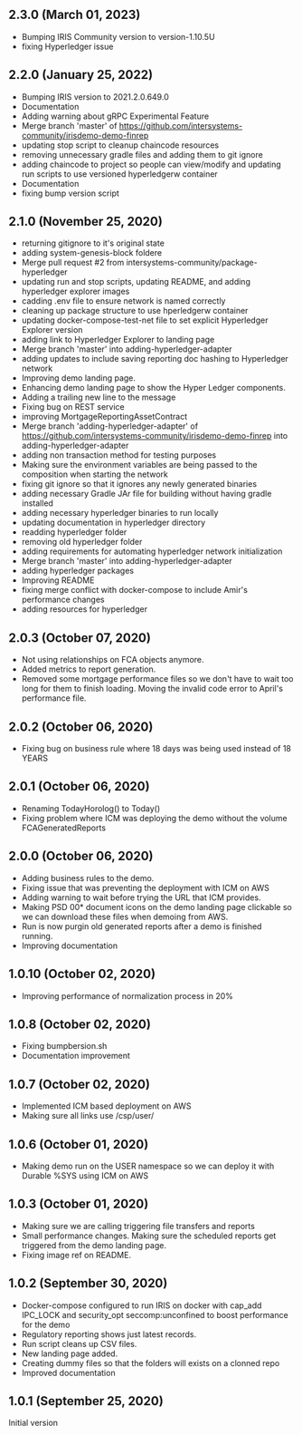 ## 2.3.0 (March 01, 2023)
  - Bumping IRIS Community version to version-1.10.5U
  - fixing Hyperledger issue

## 2.2.0 (January 25, 2022)
  - Bumping IRIS version to 2021.2.0.649.0
  - Documentation
  - Adding warning about gRPC Experimental Feature
  - Merge branch 'master' of https://github.com/intersystems-community/irisdemo-demo-finrep
  - updating stop script to cleanup chaincode resources
  - removing unnecessary gradle files and adding them to git ignore
  - adding chaincode to project so people can view/modify and updating run scripts to use versioned hyperledgerw container
  - Documentation
  - fixing bump version script

## 2.1.0 (November 25, 2020)
  - returning gitignore to it's original state
  - adding system-genesis-block foldere
  - Merge pull request #2 from intersystems-community/package-hyperledger
  - updating run and stop scripts, updating README, and adding hyperledger explorer images
  - cadding .env file to ensure network is named correctly
  - cleaning up package structure to use hperledgerw container
  - updating docker-compose-test-net file to set explicit Hyperledger Explorer version
  - adding link to Hyperledger Explorer to landing page
  - Merge branch 'master' into adding-hyperledger-adapter
  - adding updates to include saving reporting doc hashing to Hyperledger network
  - Improving demo landing page.
  - Enhancing demo landing page to show the Hyper Ledger components.
  - Adding a trailing new line to the message
  - Fixing bug on REST service
  - improving MortgageReportingAssetContract
  - Merge branch 'adding-hyperledger-adapter' of https://github.com/intersystems-community/irisdemo-demo-finrep into adding-hyperledger-adapter
  - adding non transaction method for testing purposes
  - Making sure the environment variables are being passed to the composition when starting the network
  - fixing git ignore so that it ignores any newly generated binaries
  - adding necessary Gradle JAr file for building without having gradle installed
  - adding necessary hyperledger binaries to run locally
  - updating documentation in hyperledger directory
  - readding hyperledger folder
  - removing old hyperledger folder
  - adding requirements for automating hyperledger network initialization
  - Merge branch 'master' into adding-hyperledger-adapter
  - adding hyperledger packages
  - Improving README
  - fixing merge conflict with docker-compose to include Amir's performance changes
  - adding resources for hyperledger

## 2.0.3 (October 07, 2020)
  - Not using relationships on FCA objects anymore. 
  - Added metrics to report generation. 
  - Removed some mortgage performance files so we don't have to wait too long for them to finish loading. Moving the invalid code error to April's performance file.

## 2.0.2 (October 06, 2020)
  - Fixing bug on business rule where 18 days was being used instead of 18 YEARS

## 2.0.1 (October 06, 2020)
  - Renaming TodayHorolog() to Today()
  - Fixing problem where ICM was deploying the demo without the volume FCAGeneratedReports

## 2.0.0 (October 06, 2020)
  - Adding business rules to the demo.
  - Fixing issue that was preventing the deployment with ICM on AWS
  - Adding warning to wait before trying the URL that ICM provides.
  - Making PSD 00* document icons on the demo landing page clickable so we can download these files when demoing from AWS.
  - Run is now purgin old generated reports after a demo is finished running.
  - Improving documentation

## 1.0.10 (October 02, 2020)
  - Improving performance of normalization process in 20% 

## 1.0.8 (October 02, 2020)
  - Fixing bumpbersion.sh
  - Documentation improvement

## 1.0.7 (October 02, 2020)
  - Implemented ICM based deployment on AWS
  - Making sure all links use /csp/user/

## 1.0.6 (October 01, 2020)
  - Making demo run on the USER namespace so we can deploy it with Durable %SYS using ICM on AWS

## 1.0.3 (October 01, 2020)
  - Making sure we are calling triggering file transfers and reports
  - Small performance changes. Making sure the scheduled reports get triggered from the demo landing page.
  - Fixing image ref on README.

## 1.0.2 (September 30, 2020)
  - Docker-compose configured to run IRIS on docker with cap_add IPC_LOCK and security_opt seccomp:unconfined to boost performance for the demo
  - Regulatory reporting shows just latest records. 
  - Run script cleans up CSV files.
  - New landing page added.
  - Creating dummy files so that the folders will exists on a clonned repo
  - Improved documentation

## 1.0.1 (September 25, 2020)

Initial version